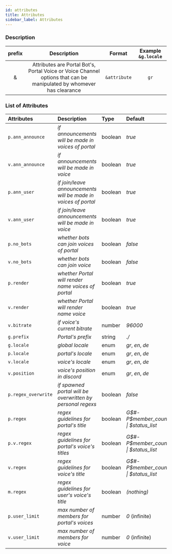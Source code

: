 ```yaml
---
id: attributes
title: Attributes
sidebar_label: Attributes
---
```


### Description

| prefix |                                                     Description                                                      |    Format    | Example `&g.locale` |
| :----: | :------------------------------------------------------------------------------------------------------------------: | :----------: | :-----------------: |
|   &    | Attributes are Portal Bot's, Portal Voice or Voice Channel options that can be manipulated by whomever has clearance | `&attribute` |        `gr`         |

### List of Attributes

| Attributes          | Description                                                    | Type    | Default                                |
| :------------------ | :------------------------------------------------------------- | :------ | :------------------------------------- |
| `p.ann_announce`    | _if announcements will be made in voices of portal_            | boolean | _true_                                 |
| `v.ann_announce`    | _if announcements will be made in voice_                       | boolean | _true_                                 |
| `p.ann_user`        | _if join/leave announcements will be made in voices of portal_ | boolean | _true_                                 |
| `v.ann_user`        | _if join/leave announcements will be made in voice_            | boolean | _true_                                 |
| `p.no_bots`          | _whether bots can join voices of portal_                       | boolean | _false_                                |
| `v.no_bots`          | _whether bots can join voice_                                  | boolean | _false_                                |
| `p.render`          | _whether Portal will render name voices of portal_             | boolean | _true_                                 |
| `v.render`          | _whether Portal will render name voice_                        | boolean | _true_                                 |
| `v.bitrate`         | _if voice's current bitrate_                                   | number  | _96000_                                |
| `g.prefix`          | _Portal's prefix_                                              | string  | _./_                                   |
| `g.locale`          | _global locale_                                                | enum    | _gr_, _en_, _de_                       |
| `p.locale`          | _portal's locale_                                              | enum    | _gr_, _en_, _de_                       |
| `v.locale`          | _voice's locale_                                               | enum    | _gr_, _en_, _de_                       |
| `v.position`        | _voice's position in discord_                                  | enum    | _gr_, _en_, _de_                       |
| `p.regex_overwrite` | _if spawned portal will be overwritten by personal regexs_     | boolean | _false_                                |
| `p.regex`           | _regex guidelines for portal's title_                          | boolean | _G$#-P$member\_count \| $status\_list_ |
| `p.v.regex`         | _regex guidelines for portal's voice's titles_                 | boolean | _G$#-P$member\_count \| $status\_list_ |
| `v.regex`           | _regex guidelines for voice's title_                           | boolean | _G$#-P$member\_count \| $status\_list_ |
| `m.regex`           | _regex guidelines for user's voice's title_                    | boolean | _(nothing)_                            |
| `p.user_limit`      | _max number of members for portal's voices_                    | number  | _0_ (infinite)                         |
| `v.user_limit`      | _max number of members for voice_                              | number  | _0_ (infinite)                         |
